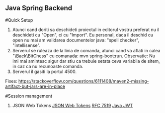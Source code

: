 ## Java Spring Backend

#Quick Setup
1. Atunci cand doriti sa deschideti proiectul in editorul vostru preferat nu il deschideti cu "Open", ci cu "Import". Eu personal, daca il deschid cu open nu mai am validarea documentelor java: "spell checker", "intellisense".
2. Serverul se ruleaza de la linia de comanda, atunci cand va aflati in calea "\Back\BitChess" cu comanada:
	mvn spring-boot:run.
	Observatie: Nu imi mai amintesc sigur dar stiu ca trebuie setata ceva variabila de sitem, in caz ca nu recunoaste comanda.
3. Serverul il gasiti la portul 4500.

Fixes:
	https://stackoverflow.com/questions/6111408/maven2-missing-artifact-but-jars-are-in-place


#Session management
1. JSON Web Tokens
	[JSON Web Tokens](https://jwt.io)
	[RFC 7519](https://tools.ietf.org/html/rfc7519)
	[Java JWT](https://bitbucket.org/b_c/jose4j/wiki/Home)